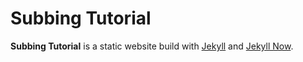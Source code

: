 # Subbing Tutorial

**Subbing Tutorial** is a static website build with [Jekyll](https://github.com/jekyll/jekyll) and [Jekyll Now](https://github.com/barryclark/jekyll-now).

